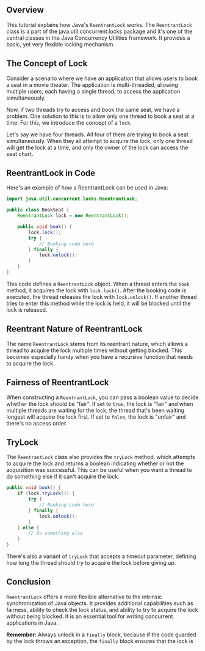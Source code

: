 ## Overview
This tutorial explains how Java's `ReentrantLock` works. The `ReentrantLock` class is a part of the java.util.concurrent.locks package and it's one of the central classes in the Java Concurrency Utilities framework. It provides a basic, yet very flexible locking mechanism.

## The Concept of Lock

Consider a scenario where we have an application that allows users to book a seat in a movie theater. The application is multi-threaded, allowing multiple users, each having a single thread, to access the application simultaneously. 

Now, if two threads try to access and book the same seat, we have a problem. One solution to this is to allow only one thread to book a seat at a time. For this, we introduce the concept of a `lock`.

Let's say we have four threads. All four of them are trying to book a seat simultaneously. When they all attempt to acquire the lock, only one thread will get the lock at a time, and only the owner of the lock can access the seat chart.

## ReentrantLock in Code
Here's an example of how a ReentrantLock can be used in Java:

```java
import java.util.concurrent.locks.ReentrantLock;

public class BookSeat {
    ReentrantLock lock = new ReentrantLock();

    public void book() {
        lock.lock();
        try {
            // Booking code here
        } finally {
            lock.unlock();
        }
    }
}
```

This code defines a `ReentrantLock` object. When a thread enters the `book` method, it acquires the lock with `lock.lock()`. After the booking code is executed, the thread releases the lock with `lock.unlock()`. If another thread tries to enter this method while the lock is held, it will be blocked until the lock is released.

## Reentrant Nature of ReentrantLock
The name `ReentrantLock` stems from its reentrant nature, which allows a thread to acquire the lock multiple times without getting blocked. This becomes especially handy when you have a recursive function that needs to acquire the lock.

## Fairness of ReentrantLock
When constructing a `ReentrantLock`, you can pass a boolean value to decide whether the lock should be "fair". If set to `true`, the lock is "fair" and when multiple threads are waiting for the lock, the thread that's been waiting longest will acquire the lock first. If set to `false`, the lock is "unfair" and there's no access order.

## TryLock
The `ReentrantLock` class also provides the `tryLock` method, which attempts to acquire the lock and returns a boolean indicating whether or not the acquisition was successful. This can be useful when you want a thread to do something else if it can't acquire the lock.

```java
public void book() {
    if (lock.tryLock()) {
        try {
            // Booking code here
        } finally {
            lock.unlock();
        }
    } else {
        // Do something else
    }
}
```

There's also a variant of `tryLock` that accepts a timeout parameter, defining how long the thread should try to acquire the lock before giving up.

## Conclusion
`ReentrantLock` offers a more flexible alternative to the intrinsic synchronization of Java objects. It provides additional capabilities such as fairness, ability to check the lock status, and ability to try to acquire the lock without being blocked. It is an essential tool for writing concurrent applications in Java. 

**Remember:** Always unlock in a `finally` block, because if the code guarded by the lock throws an exception, the `finally` block ensures that the lock is